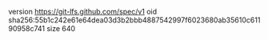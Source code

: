 version https://git-lfs.github.com/spec/v1
oid sha256:55b1c242e61e64dea03d3b2bbb4887542997f6023680ab35610c61190958c741
size 640

